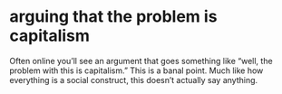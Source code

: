 # arguing that the problem is capitalism

Often online you&rsquo;ll see an argument that goes something like &ldquo;well, the problem with this is capitalism.&rdquo; This is a banal point. Much like how everything is a social construct, this doesn&rsquo;t actually say anything.
